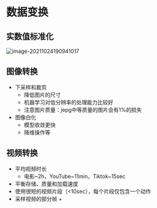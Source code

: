 # 数据变换

##  实数值标准化

![image-20211024190941017](https://gitee.com/sun-kaiwei/tukuyan/raw/master/image-20211024190941017.png)

## 图像转换

+ 下采样和裁剪
  + 降低图片的尺寸
  + 机器学习对低分辨率的处理能力比较好
  + 注意图片质量：jepg中等质量的图片会有1%的损失
+ 图像白化
  + 模型收敛更快
  + 降维操作等

## 视频转换

+ 平均视频时长
  + 电影~2h，YouTube~11min，Tiktok~15sec
+ 平衡存储、质量和加载速度
+ 使用很短的视频片段（<10sec），每个片段仅包含一个动作
+ 采样视频的部分帧
  + 